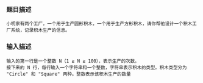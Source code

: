 ### 题目描述
```
小明家有两个工厂，一个用于生产圆形积木，一个用于生产方形积木，请你帮他设计一个积木工厂系统，记录积木生产的信息。
```

### 输入描述
```
输入的第一行是一个整数 N（1 ≤ N ≤ 100），表示生产的次数。 
接下来的 N 行，每行输入一个字符串和一个整数，字符串表示积木的类型。积木类型分为 "Circle" 和 "Square" 两种。整数表示该积木生产的数量
```

